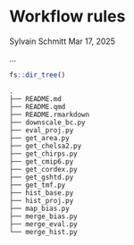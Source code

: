# Workflow rules
Sylvain Schmitt
Mar 17, 2025

…

``` r
fs::dir_tree()
```

    .
    ├── README.md
    ├── README.qmd
    ├── README.rmarkdown
    ├── downscale_bc.py
    ├── eval_proj.py
    ├── get_area.py
    ├── get_chelsa2.py
    ├── get_chirps.py
    ├── get_cmip6.py
    ├── get_cordex.py
    ├── get_gshtd.py
    ├── get_tmf.py
    ├── hist_base.py
    ├── hist_proj.py
    ├── map_bias.py
    ├── merge_bias.py
    ├── merge_eval.py
    └── merge_hist.py
